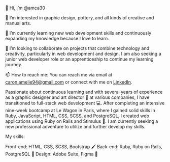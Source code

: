 👋 Hi, I’m @amca30

👀 I’m interested in graphic design, pottery, and all kinds of creative and manual arts.

🌱 I’m currently learning new web development skills and continuously expanding my knowledge because I love to learn.

💞️ I’m looking to collaborate on projects that combine technology and creativity, particularly in web development and design. I am also seeking a junior web developer role or an apprenticeship to continue my learning journey.

📫 How to reach me: You can reach me via email at caron.amelie94@gmail.com or connect with me on [LinkedIn](https://www.linkedin.com/in/am%C3%A9lie-caron-9b8480b8/).

Passionate about continuous learning and with several years of experience as a graphic designer and art director 🎨 at various companies, I have transitioned to full-stack web development 💻. 
After completing an intensive nine-week bootcamp at Le Wagon in Paris, where I gained solid skills in Ruby, JavaScript, HTML, CSS, SCSS, and PostgreSQL, 
I created web applications using Ruby on Rails and Stimulus 🚀. I am currently seeking a new professional adventure to utilize and further develop my skills.

My skills:

Front-end: HTML, CSS, SCSS, Bootstrap 🖌️
Back-end: Ruby, Ruby on Rails, PostgreSQL 🔧
Design: Adobe Suite, Figma 🎨
